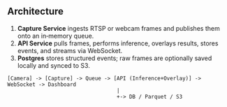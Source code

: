 ## Architecture

1. **Capture Service** ingests RTSP or webcam frames and publishes them onto an in‑memory queue.
2. **API Service** pulls frames, performs inference, overlays results, stores events, and streams via WebSocket.
3. **Postgres** stores structured events; raw frames are optionally saved locally and synced to S3.

```
[Camera] -> [Capture] -> Queue -> [API (Inference+Overlay)] -> WebSocket -> Dashboard
                                   |
                                   +-> DB / Parquet / S3
```
